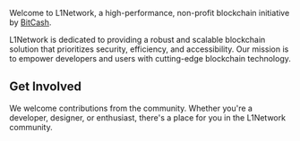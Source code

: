 Welcome to L1Network, a high-performance, non-profit blockchain initiative by [BitCash](https://bitcash.org).

L1Network is dedicated to providing a robust and scalable blockchain solution that prioritizes security, efficiency, and accessibility. Our mission is to empower developers and users with cutting-edge blockchain technology.

## Get Involved

We welcome contributions from the community. Whether you're a developer, designer, or enthusiast, there's a place for you in the L1Network community.
